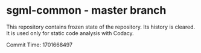 # sgml-common - master branch

This repository contains frozen state of the repository.
Its history is cleared. It is used only for static code
analysis with Codacy.

Commit Time: 1701668497